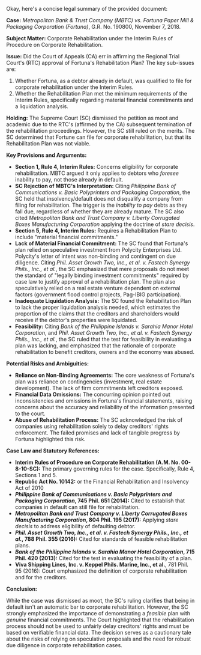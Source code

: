 Okay, here's a concise legal summary of the provided document:

**Case:** *Metropolitan Bank & Trust Company (MBTC) vs. Fortuna Paper Mill & Packaging Corporation (Fortuna)*, G.R. No. 190800, November 7, 2018.

**Subject Matter:** Corporate Rehabilitation under the Interim Rules of Procedure on Corporate Rehabilitation.

**Issue:** Did the Court of Appeals (CA) err in affirming the Regional Trial Court's (RTC) approval of Fortuna's Rehabilitation Plan?  The key sub-issues are:

1.  Whether Fortuna, as a debtor already in default, was qualified to file for corporate rehabilitation under the Interim Rules.
2.  Whether the Rehabilitation Plan met the minimum requirements of the Interim Rules, specifically regarding material financial commitments and a liquidation analysis.

**Holding:**  The Supreme Court (SC) dismissed the petition as moot and academic due to the RTC's (affirmed by the CA) subsequent termination of the rehabilitation proceedings. However, the SC still ruled on the merits. The SC determined that Fortune can file for corporate rehabilitation, but that its Rehabilitation Plan was not viable.

**Key Provisions and Arguments:**

*   **Section 1, Rule 4, Interim Rules:** Concerns eligibility for corporate rehabilitation. MBTC argued it only applies to debtors who *foresee* inability to pay, not those already in default.
*   **SC Rejection of MBTC's Interpretation:** Citing *Philippine Bank of Communications v. Basic Polyprinters and Packaging Corporation*, the SC held that insolvency/default does not disqualify a company from filing for rehabilitation. The trigger is the *inability to pay* debts as they fall due, regardless of whether they are already mature.  The SC also cited *Metropolitan Bank and Trust Company v. Liberty Corrugated Boxes Manufacturing Corporation* applying the doctrine of *stare decisis*.
*   **Section 5, Rule 4, Interim Rules:** Requires a Rehabilitation Plan to include "material financial commitments."
*   **Lack of Material Financial Commitment:** The SC found that Fortuna's plan relied on speculative investment from Polycity Enterprises Ltd.  Polycity's letter of intent was non-binding and contingent on due diligence. Citing *Phil. Asset Growth Two, Inc., et al. v. Fastech Synergy Phils., Inc., et al.*, the SC emphasized that mere proposals do not meet the standard of "legally binding investment commitments" required by case law to justify approval of a rehabilitation plan.  The plan also speculatively relied on a real estate venture dependent on external factors (government flood control projects, Pag-IBIG participation).
*   **Inadequate Liquidation Analysis:** The SC found the Rehabilitation Plan to lack the proper liquidation analysis needed, which estimates the proportion of the claims that the creditors and shareholders would receive if the debtor's properties were liquidated.
*   **Feasibility:** Citing *Bank of the Philippine Islands v. Sarahia Manor Hotel Corporation*, and *Phil. Asset Growth Two, Inc., et al. v. Fastech Synergy Phils., Inc., et al.*, the SC ruled that the test for feasibility in evaluating a plan was lacking, and emphasized that the rationale of corporate rehabilitation to benefit creditors, owners and the economy was abused.

**Potential Risks and Ambiguities:**

*   **Reliance on Non-Binding Agreements:**  The core weakness of Fortuna's plan was reliance on contingencies (investment, real estate development).  The lack of firm commitments left creditors exposed.
*   **Financial Data Omissions:**  The concurring opinion pointed out inconsistencies and omissions in Fortuna's financial statements, raising concerns about the accuracy and reliability of the information presented to the court.
*   **Abuse of Rehabilitation Process:** The SC acknowledged the risk of companies using rehabilitation solely to delay creditors' rights enforcement. The failed promises and lack of tangible progress by Fortuna highlighted this risk.

**Case Law and Statutory References:**

*   **Interim Rules of Procedure on Corporate Rehabilitation (A.M. No. 00-8-10-SC):** The primary governing rules for the case. Specifically, Rule 4, Sections 1 and 5.
*   **Republic Act No. 10142:** or the Financial Rehabilitation and Insolvency Act of 2010
*   ***Philippine Bank of Communications v. Basic Polyprinters and Packaging Corporation*, 745 Phil. 651 (2014):**  Cited to establish that companies in default can still file for rehabilitation.
*   ***Metropolitan Bank and Trust Company v. Liberty Corrugated Boxes Manufacturing Corporation*, 804 Phil. 195 (2017):** Applying *stare decisis* to address eligibility of defaulting debtor.
*   ***Phil. Asset Growth Two, Inc., et al. v. Fastech Synergy Phils., Inc., et al.*, 788 Phil. 355 (2016):** Cited for standards of feasible rehabilitation plans.
*   ***Bank of the Philippine Islands v. Sarahia Manor Hotel Corporation*, 715 Phil. 420 (2013):** Cited for the test in evaluating the feasibility of a plan.
*   **Viva Shipping Lines, Inc. v. Keppel Phils. Marine, Inc., et al.**, 781 Phil. 95 (2016): Court emphasized the definition of corporate rehabilitation and for the creditors.

**Conclusion:**

While the case was dismissed as moot, the SC's ruling clarifies that being in default isn't an automatic bar to corporate rehabilitation.  However, the SC strongly emphasized the importance of demonstrating a *feasible* plan with *genuine* financial commitments.  The Court highlighted that the rehabilitation process should not be used to unfairly delay creditors' rights and must be based on verifiable financial data. The decision serves as a cautionary tale about the risks of relying on speculative proposals and the need for robust due diligence in corporate rehabilitation cases.

